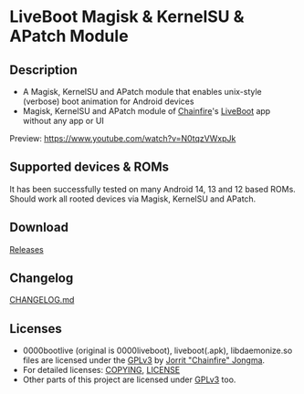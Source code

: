 # LiveBoot Magisk & KernelSU & APatch Module

## Description
- A Magisk, KernelSU and APatch module that enables unix-style (verbose) boot animation for Android devices
- Magisk, KernelSU and APatch module of [Chainfire](https://github.com/Chainfire)'s [LiveBoot](https://github.com/Chainfire/liveboot) app without any app or UI
  
Preview: https://www.youtube.com/watch?v=N0tqzVWxpJk

## Supported devices & ROMs
It has been successfully tested on many Android 14, 13 and 12 based ROMs. Should work all rooted devices via Magisk, KernelSU and APatch.

## Download
[Releases](https://github.com/symbuzzer/livebootmodule/releases)

## Changelog
[CHANGELOG.md](https://github.com/symbuzzer/livebootmodule/blob/main/CHANGELOG.md)

## Licenses
- 0000bootlive (original is 0000liveboot), liveboot(.apk), libdaemonize.so files are licensed under the [GPLv3](https://github.com/Chainfire/liveboot/blob/master/LICENSE) by [Jorrit "Chainfire" Jongma](https://github.com/Chainfire).   
- For detailed licenses: [COPYING](https://github.com/Chainfire/liveboot/blob/master/COPYING), [LICENSE](https://github.com/Chainfire/liveboot/blob/master/LICENSE)
- Other parts of this project are licensed under [GPLv3](https://github.com/symbuzzer/livebootmagisk/blob/main/LICENSE) too.
